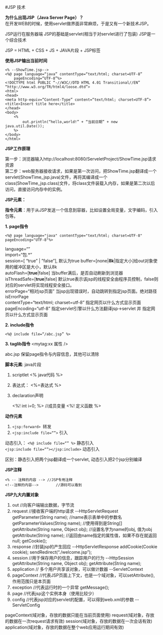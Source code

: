 #JSP 技术

**为什么出现JSP（Java Server Page）？**  
在开发WEB的时候，使用servlet做界面非常麻烦，于是又有一个新技术JSP。

JSP运行在服务器端
JSP的基础是servlet(相当于对servlet进行了包装)
JSP是一个综合技术 

JSP = HTML + CSS + JS + JAVA片段 + JSP标签

**使用JSP输出当前时间**
	
	<% --ShowTime.jsp-->
	<%@ page language=“java” contentType=“text/html; charset=UTF-8”
	    pageEncoding=“UTF-8”%>
	<!DOCTYPE html PUBLIC “-//W3C//DTD HTML 4.01 Transitional//EN” “http://www.w3.org/TR/html4/loose.dtd”>
	<html>
	<head>
	<meta http-equiv=“Content-Type” content=“text/html; charset=UTF-8”>
	<title>Insert title here</title>
	</head>
	<body>
		<%
			out.println(“hello,world!” + “当前日期” + new java.util.Date());
		%>
	</body>
	</html>


**JSP工作原理**


第一步：浏览器输入http://localhost:8080/ServeletProject/ShowTime.jsp请求资源  
第二步：web服务器接收请求，如果是第一次访问，把ShowTime.jsp翻译成一个servlet(ShowTime_jsp.java)文件，再将其编译成一个class(ShowTime_jsp.class)文件，将class文件装载入内存，如果是第二次以后访问，直接访问内存中的实例。


**JSP元素：**


**指令元素**：用于从JSP发送一个信息到容器，比如设置全局变量，文字编码，引入包等。  

**1. page指令**  

`<%@ page language="java" contentType="text/html; charset=UTF-8" pageEncoding="UTF-8"%>`

language=“”  
import=“包.*”  
session=[ “true” | ”false”], 默认为true
buffer=[none|**8k**|指定大小]给out对象使用的缓冲区是大小，默认8k  
autoFlash=[**true**|false] 当buffer满后，是否自动刷新到浏览器  
isThreadSafe=[**true**|false] 默认true表示该jsp的线程安全由程序员控制，false则对应的servlet将实现线程安全接口。  
errorPage=“相对jsp页面” 当jsp出现错误时，自动跳转到指定jsp页面。绝对路径  
isErrorPage  
contentType=“text/html; charset=utf-8” 指定网页以什么方式显示页面  
pageEncoding=“utf-8” 指定servlet引擎以什么方法翻译jsp->servlet 并 指定网页以什么方式显示页面

**2. include指令**


`<%@ include file=“/abc.jsp” %>`


**3. taglib指令**
<mytag:xx 属性 />

abc.jsp 保留page指令与内容信息，其他可以清除



**脚本元素**: java片段


1. scriptlet <% java代码 %>
2. 表达式： <%=表达式 %>
3. declaration声明

	<%! int i=0; %>  //成员变量
	<%! 定义函数 %> 



**动作元素**


1. `<jsp:forward> `转发
2. `<jsp:include file=“”>` 引入

动态引入：
`<%@ include file=“” %>` 静态引入  
`<jsp:include file=“”></jsp:include>` 动态引入  


区别：静态引入把两个jsp翻译成一个servlet, 动态引入把2个jsp分别编译

**JSP注释**


	<% -- 注释的内容 -->	//JSP专用注释  
	<!--注释的内容-->		//源码可以看到


**JSP九大内置对象**

1. out //向客户端输出数据，字节流
2. request //接收客户端的http请求 --HttpServletRequest
	getParameter(String name);	//name表示表单中的参数名
	getParameterValues(String name); //使用得到是String[]
	getAttribute(String name, Object obj); //设置名字为name的obj, 值为obj
	getAttribute(String name); //返回由name指定的属性值，如果不存在就返回null;
	getCookie();
3. response //封装jsp的产生回应 --HttpServletResponse
	addCookie(Cookie cookie);
	sendRedirect(“./welcome.jsp”);
4. session //用于保存用户的信息，跟踪用户的行为 --HttpSession
	getAttribute(String name, Object obj);
	getAttribute(String name);
5. application // 多个用户共享该对象，可以做计数器 --ServletContext
6. pageContext //代表JSP页面上下文，也是一个域对象，可以setAttribute(), 作用范围只是本页面
7. exception //代表运行时的一个异常
	getMessage();
8. page //代表jsp这个实例本身（使用比较少）
9. config //代表jsp对应的servlet的配置，可以得到web.xml的参数  -- ServletConfig


pageContext(域对象，存放的数据只能在当前页面使用)
request(域对象，存放的数据在一次request请求有效)
session(域对象，存放的数据在一次会话有效)
application(域对象，存放的数据在整个web应用运行期间有效)


